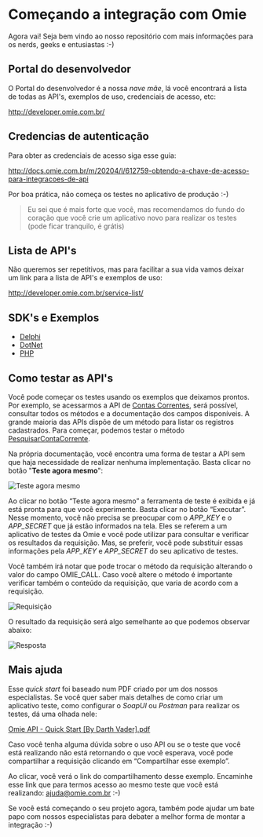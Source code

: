 
# Começando a integração com Omie

Agora vai! Seja bem vindo ao nosso repositório com mais informações para os nerds, geeks e entusiastas :-)

## Portal do desenvolvedor

O Portal do desenvolvedor é a nossa *nave mãe*, lá você encontrará a lista de todas as API's, exemplos de uso, credenciais de acesso, etc:

http://developer.omie.com.br/

## Credencias de autenticação

Para obter as credenciais de acesso siga esse guia:

http://docs.omie.com.br/m/20204/l/612759-obtendo-a-chave-de-acesso-para-integracoes-de-api

Por boa prática, não começa os testes no aplicativo de produção :-)

> Eu sei que é mais forte que você, mas recomendamos do fundo do coração
> que você crie um aplicativo novo para realizar os testes (pode ficar
> tranquilo, é grátis)

## Lista de API's

Não queremos ser repetitivos, mas para facilitar a sua vida vamos deixar um link para a lista de API's e exemplos de uso:

http://developer.omie.com.br/service-list/

## SDK's e Exemplos

 - [Delphi](https://github.com/omiexperience/api-examples/tree/master/delphi)
 - [DotNet](https://github.com/omiexperience/api-examples/tree/master/dotnet)
 - [PHP](https://github.com/omiexperience/api-examples/tree/master/php)

## Como testar as API's

Você pode começar os testes usando os exemplos que deixamos prontos. Por exemplo, se acessarmos a API de [Contas Correntes](https://app.omie.com.br/api/v1/geral/contacorrente/), será possível, consultar todos os métodos e a documentação dos campos disponíveis. A grande maioria das APIs dispõe de um método para listar os registros cadastrados. Para começar, podemos testar o método [PesquisarContaCorrente](https://app.omie.com.br/api/v1/geral/contacorrente/#PesquisarContaCorrente).

Na própria documentação, você encontra uma forma de testar a API sem que haja necessidade de realizar nenhuma implementação. Basta clicar no botão "**Teste agora mesmo**":

![Teste agora mesmo](https://github.com/omiexperience/api-examples/raw/master/help-assets/api-call-start.png)

Ao clicar no botão “Teste agora mesmo” a ferramenta de teste é exibida e já está pronta para que você experimente. Basta clicar no botão “Executar”. Nesse momento, você não precisa se preocupar com o *APP_KEY* e o *APP_SECRET* que já estão informados na tela. Eles se referem a um aplicativo de testes da Omie e você pode utilizar para consultar e verificar os resultados da requisição. Mas, se preferir, você pode substituir essas informações pela *APP_KEY* e *APP_SECRET* do seu aplicativo de testes.

Você também irá notar que pode trocar o método da requisição alterando o valor do campo OMIE_CALL. Caso você altere o método é importante verificar também o conteúdo da requisição, que varia de acordo com a requisição. 

![Requisição](https://github.com/omiexperience/api-examples/raw/master/help-assets/api-call-request.png)

O resultado da requisição será algo semelhante ao que podemos observar abaixo: 

![Resposta](https://github.com/omiexperience/api-examples/raw/master/help-assets/api-call-response.png)

## Mais ajuda

Esse *quick start* foi baseado num PDF criado por um dos nossos especialistas. Se você quer saber mais detalhes de como criar um aplicativo teste, como configurar o *SoapUI* ou *Postman* para realizar os testes, dá uma olhada nele:

[Omie API - Quick Start [By Darth Vader].pdf](https://github.com/omiexperience/api-examples/blob/master/help-assets/api-quick-start.pdf)

Caso você tenha alguma dúvida sobre o uso API ou se o teste que você está realizando não está retornando o que você esperava, você pode compartilhar a requisição clicando em “Compartilhar esse exemplo”. 

Ao clicar, você verá o link do compartilhamento desse exemplo. Encaminhe esse link que para termos acesso ao mesmo teste que você está realizando: ajuda@omie.com.br :-)

Se você está começando o seu projeto agora, também pode ajudar um bate papo com nossos especialistas para debater a melhor forma de montar a integração :-)
